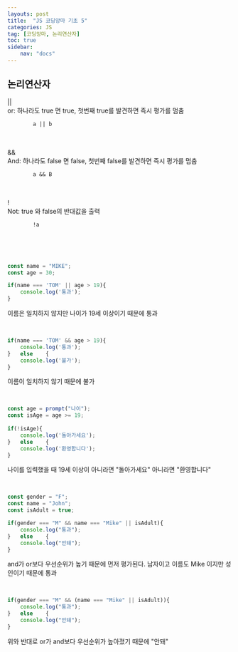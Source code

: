 ```yaml
---
layouts: post
title:  "JS 코딩앙마 기초 5"
categories: JS
tag: [코딩앙마, 논리연산자]
toc: true
sidebar:
    nav: "docs"
---
```


## 논리연산자

<html>
|| <br/>
or: 하나라도 true 면 true, 첫번째 true를 발견하면 즉시 평가를 멈춤 <br/>
</html>

            a || b

<br/>
<br/>

<html>
&& <br/>
And: 하나라도 false 면 false, 첫번째 false를 발견하면 즉시 평가를 멈춤<br/>
</html>

            a && B

<br/>
<br/>

<html>
! <br/>
Not: true 와 false의 반대값을 출력 <br/>
</html>

            !a

<br/>
<br/>
<br/>

```js
const name = "MIKE";
const age = 30;

if(name === 'TOM' || age > 19){
    console.log('통과');
}
```

이름은 일치하지 않지만 나이가 19세 이상이기 때문에 통과

<br/>

```js
if(name === 'TOM' && age > 19){
    console.log('통과');
}   else    {
    console.log('불가');
}
```

이름이 일치하지 않기 때문에 불가

<br/>

```js
const age = prompt("나이");
const isAge = age >= 19;
        
if(!isAge){
    console.log('돌아가세요');
}   else    {
    console.log('환영합니다');
}
```

나이를 입력했을 때 19세 이상이 아니라면 "돌아가세요" 아니라면 "환영합니다"

<br/>

```js
const gender = "F";
const name = "John";
const isAdult = true;

if(gender === "M" && name === "Mike" || isAdult){
    console.log("통과");
}   else    {
    console.log("안돼");
}
```

and가 or보다 우선순위가 높기 때문에 먼저 평가된다. 남자이고 이름도 Mike 이지만 성인이기 때문에 통과

<br/>

```js
if(gender === "M" && (name === "Mike" || isAdult)){
    console.log("통과");
}   else    {
    console.log("안돼");
}
```

위와 반대로
or가 and보다 우선순위가 높아졌기 때문에 "안돼"